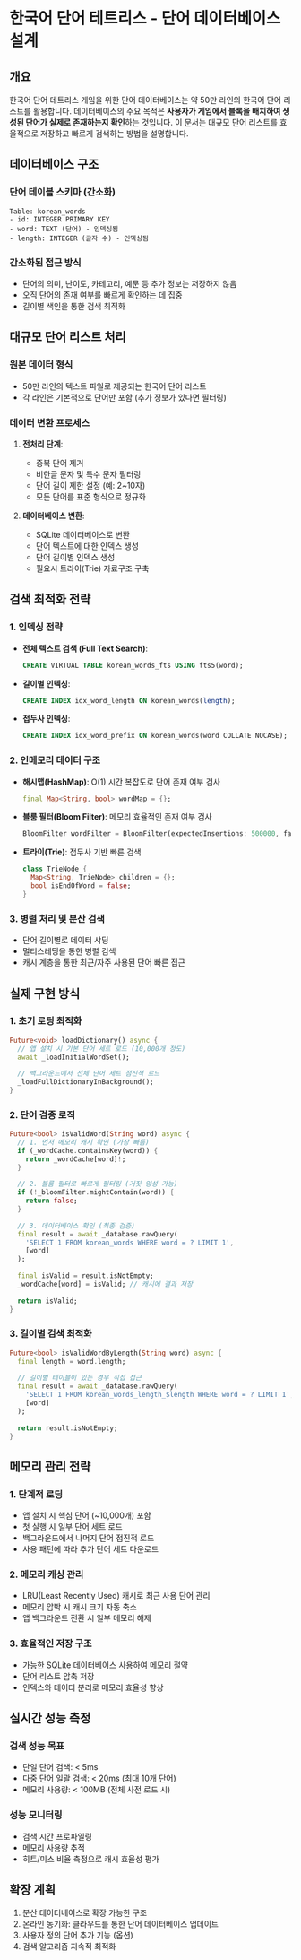 # 한국어 단어 테트리스 - 단어 데이터베이스 설계

## 개요
한국어 단어 테트리스 게임을 위한 단어 데이터베이스는 약 50만 라인의 한국어 단어 리스트를 활용합니다. 데이터베이스의 주요 목적은 **사용자가 게임에서 블록을 배치하여 생성된 단어가 실제로 존재하는지 확인**하는 것입니다. 이 문서는 대규모 단어 리스트를 효율적으로 저장하고 빠르게 검색하는 방법을 설명합니다.

## 데이터베이스 구조

### 단어 테이블 스키마 (간소화)
```
Table: korean_words
- id: INTEGER PRIMARY KEY
- word: TEXT (단어) - 인덱싱됨
- length: INTEGER (글자 수) - 인덱싱됨
```

### 간소화된 접근 방식
- 단어의 의미, 난이도, 카테고리, 예문 등 추가 정보는 저장하지 않음
- 오직 단어의 존재 여부를 빠르게 확인하는 데 집중
- 길이별 색인을 통한 검색 최적화

## 대규모 단어 리스트 처리

### 원본 데이터 형식
- 50만 라인의 텍스트 파일로 제공되는 한국어 단어 리스트
- 각 라인은 기본적으로 단어만 포함 (추가 정보가 있다면 필터링)

### 데이터 변환 프로세스
1. **전처리 단계**:
   - 중복 단어 제거
   - 비한글 문자 및 특수 문자 필터링
   - 단어 길이 제한 설정 (예: 2~10자)
   - 모든 단어를 표준 형식으로 정규화

2. **데이터베이스 변환**:
   - SQLite 데이터베이스로 변환
   - 단어 텍스트에 대한 인덱스 생성
   - 단어 길이별 인덱스 생성
   - 필요시 트라이(Trie) 자료구조 구축

## 검색 최적화 전략

### 1. 인덱싱 전략
- **전체 텍스트 검색 (Full Text Search)**:
  ```sql
  CREATE VIRTUAL TABLE korean_words_fts USING fts5(word);
  ```
- **길이별 인덱싱**:
  ```sql
  CREATE INDEX idx_word_length ON korean_words(length);
  ```
- **접두사 인덱싱**:
  ```sql
  CREATE INDEX idx_word_prefix ON korean_words(word COLLATE NOCASE);
  ```

### 2. 인메모리 데이터 구조
- **해시맵(HashMap)**: O(1) 시간 복잡도로 단어 존재 여부 검사
  ```dart
  final Map<String, bool> wordMap = {};
  ```
- **블룸 필터(Bloom Filter)**: 메모리 효율적인 존재 여부 검사
  ```dart
  BloomFilter wordFilter = BloomFilter(expectedInsertions: 500000, falsePositiveRate: 0.01);
  ```
- **트라이(Trie)**: 접두사 기반 빠른 검색
  ```dart
  class TrieNode {
    Map<String, TrieNode> children = {};
    bool isEndOfWord = false;
  }
  ```

### 3. 병렬 처리 및 분산 검색
- 단어 길이별로 데이터 샤딩
- 멀티스레딩을 통한 병렬 검색
- 캐시 계층을 통한 최근/자주 사용된 단어 빠른 접근

## 실제 구현 방식

### 1. 초기 로딩 최적화
```dart
Future<void> loadDictionary() async {
  // 앱 설치 시 기본 단어 세트 로드 (10,000개 정도)
  await _loadInitialWordSet();
  
  // 백그라운드에서 전체 단어 세트 점진적 로드
  _loadFullDictionaryInBackground();
}
```

### 2. 단어 검증 로직
```dart
Future<bool> isValidWord(String word) async {
  // 1. 먼저 메모리 캐시 확인 (가장 빠름)
  if (_wordCache.containsKey(word)) {
    return _wordCache[word]!;
  }
  
  // 2. 블룸 필터로 빠르게 필터링 (거짓 양성 가능)
  if (!_bloomFilter.mightContain(word)) {
    return false;
  }
  
  // 3. 데이터베이스 확인 (최종 검증)
  final result = await _database.rawQuery(
    'SELECT 1 FROM korean_words WHERE word = ? LIMIT 1',
    [word]
  );
  
  final isValid = result.isNotEmpty;
  _wordCache[word] = isValid; // 캐시에 결과 저장
  
  return isValid;
}
```

### 3. 길이별 검색 최적화
```dart
Future<bool> isValidWordByLength(String word) async {
  final length = word.length;
  
  // 길이별 테이블이 있는 경우 직접 접근
  final result = await _database.rawQuery(
    'SELECT 1 FROM korean_words_length_$length WHERE word = ? LIMIT 1',
    [word]
  );
  
  return result.isNotEmpty;
}
```

## 메모리 관리 전략

### 1. 단계적 로딩
- 앱 설치 시 핵심 단어 (~10,000개) 포함
- 첫 실행 시 일부 단어 세트 로드
- 백그라운드에서 나머지 단어 점진적 로드
- 사용 패턴에 따라 추가 단어 세트 다운로드

### 2. 메모리 캐싱 관리
- LRU(Least Recently Used) 캐시로 최근 사용 단어 관리
- 메모리 압박 시 캐시 크기 자동 축소
- 앱 백그라운드 전환 시 일부 메모리 해제

### 3. 효율적인 저장 구조
- 가능한 SQLite 데이터베이스 사용하여 메모리 절약
- 단어 리스트 압축 저장
- 인덱스와 데이터 분리로 메모리 효율성 향상

## 실시간 성능 측정

### 검색 성능 목표
- 단일 단어 검색: < 5ms
- 다중 단어 일괄 검색: < 20ms (최대 10개 단어)
- 메모리 사용량: < 100MB (전체 사전 로드 시)

### 성능 모니터링
- 검색 시간 프로파일링
- 메모리 사용량 추적
- 히트/미스 비율 측정으로 캐시 효율성 평가

## 확장 계획
1. 분산 데이터베이스로 확장 가능한 구조
2. 온라인 동기화: 클라우드를 통한 단어 데이터베이스 업데이트
3. 사용자 정의 단어 추가 기능 (옵션)
4. 검색 알고리즘 지속적 최적화 